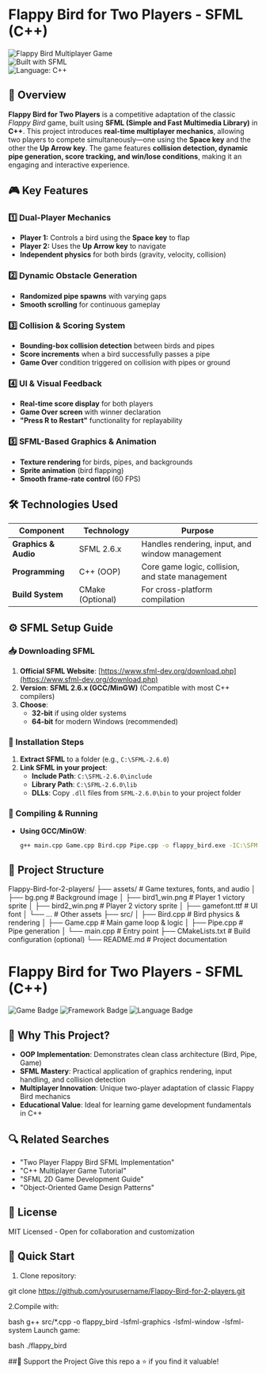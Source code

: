 # Flappy Bird for Two Players - SFML (C++)

![Flappy Bird Multiplayer Game](https://img.shields.io/badge/Game-2%20Player%20Flappy%20Bird-blue)  
![Built with SFML](https://img.shields.io/badge/Framework-SFML-orange)  
![Language: C++](https://img.shields.io/badge/Language-C%2B%2B-red)  

## 📌 Overview  
**Flappy Bird for Two Players** is a competitive adaptation of the classic *Flappy Bird* game, built using **SFML (Simple and Fast Multimedia Library)** in **C++**. This project introduces **real-time multiplayer mechanics**, allowing two players to compete simultaneously—one using the **Space key** and the other the **Up Arrow key**. The game features **collision detection, dynamic pipe generation, score tracking, and win/lose conditions**, making it an engaging and interactive experience.

## 🎮 Key Features  

### 1️⃣ Dual-Player Mechanics  
- **Player 1:** Controls a bird using the **Space key** to flap  
- **Player 2:** Uses the **Up Arrow key** to navigate  
- **Independent physics** for both birds (gravity, velocity, collision)  

### 2️⃣ Dynamic Obstacle Generation  
- **Randomized pipe spawns** with varying gaps  
- **Smooth scrolling** for continuous gameplay  

### 3️⃣ Collision & Scoring System  
- **Bounding-box collision detection** between birds and pipes  
- **Score increments** when a bird successfully passes a pipe  
- **Game Over** condition triggered on collision with pipes or ground  

### 4️⃣ UI & Visual Feedback  
- **Real-time score display** for both players  
- **Game Over screen** with winner declaration  
- **"Press R to Restart"** functionality for replayability  

### 5️⃣ SFML-Based Graphics & Animation  
- **Texture rendering** for birds, pipes, and backgrounds  
- **Sprite animation** (bird flapping)  
- **Smooth frame-rate control** (60 FPS)  

## 🛠 Technologies Used  

| Component            | Technology      | Purpose |
|----------------------|----------------|---------|
| **Graphics & Audio** | SFML 2.6.x     | Handles rendering, input, and window management |
| **Programming**      | C++ (OOP)      | Core game logic, collision, and state management |
| **Build System**     | CMake (Optional) | For cross-platform compilation |

## ⚙️ SFML Setup Guide  

### 📥 Downloading SFML  
1. **Official SFML Website**: [https://www.sfml-dev.org/download.php](https://www.sfml-dev.org/download.php)  
2. **Version**: **SFML 2.6.x (GCC/MinGW)** (Compatible with most C++ compilers)  
3. **Choose**:  
   - **32-bit** if using older systems  
   - **64-bit** for modern Windows (recommended)  

### 🔧 Installation Steps  
1. **Extract SFML** to a folder (e.g., `C:\SFML-2.6.0`)  
2. **Link SFML in your project**:  
   - **Include Path**: `C:\SFML-2.6.0\include`  
   - **Library Path**: `C:\SFML-2.6.0\lib`  
   - **DLLs**: Copy `.dll` files from `SFML-2.6.0\bin` to your project folder  

### 🚀 Compiling & Running  
- **Using GCC/MinGW**:  
  ```sh
  g++ main.cpp Game.cpp Bird.cpp Pipe.cpp -o flappy_bird.exe -IC:\SFML-2.6.0\include -LC:\SFML-2.6.0\lib -lsfml-graphics -lsfml-window -lsfml-system


## 📂 Project Structure

Flappy-Bird-for-2-players/
├── assets/                # Game textures, fonts, and audio
│   ├── bg.png             # Background image
│   ├── bird1_win.png      # Player 1 victory sprite
│   ├── bird2_win.png      # Player 2 victory sprite
│   ├── gamefont.ttf       # UI font
│   └── ...                # Other assets
├── src/
│   ├── Bird.cpp           # Bird physics & rendering
│   ├── Game.cpp           # Main game loop & logic
│   ├── Pipe.cpp           # Pipe generation
│   └── main.cpp           # Entry point
├── CMakeLists.txt         # Build configuration (optional)
└── README.md              # Project documentation

# Flappy Bird for Two Players - SFML (C++)

![Game Badge](https://img.shields.io/badge/Game-2%20Player%20Flappy%20Bird-blue)
![Framework Badge](https://img.shields.io/badge/Framework-SFML-orange)
![Language Badge](https://img.shields.io/badge/Language-C%2B%2B-red)

## 🎯 Why This Project?

- **OOP Implementation**: Demonstrates clean class architecture (Bird, Pipe, Game)
- **SFML Mastery**: Practical application of graphics rendering, input handling, and collision detection
- **Multiplayer Innovation**: Unique two-player adaptation of classic Flappy Bird mechanics
- **Educational Value**: Ideal for learning game development fundamentals in C++

## 🔍 Related Searches
- "Two Player Flappy Bird SFML Implementation"
- "C++ Multiplayer Game Tutorial"
- "SFML 2D Game Development Guide"
- "Object-Oriented Game Design Patterns"

## 📜 License
MIT Licensed - Open for collaboration and customization

## 🚀 Quick Start

1. Clone repository:

git clone https://github.com/yourusername/Flappy-Bird-for-2-players.git

2.Compile with:

bash
g++ src/*.cpp -o flappy_bird -lsfml-graphics -lsfml-window -lsfml-system
Launch game:

bash
./flappy_bird

##💖 Support the Project
Give this repo a ⭐ if you find it valuable!

